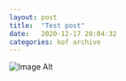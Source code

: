 ```yaml
---
layout:	post
title:	"Test post"
date:	2020-12-17 20:04:32
categories:	kof archive
---
```


![Image Alt](https://k0f.github.io/assets/DSC_0002.JPG)